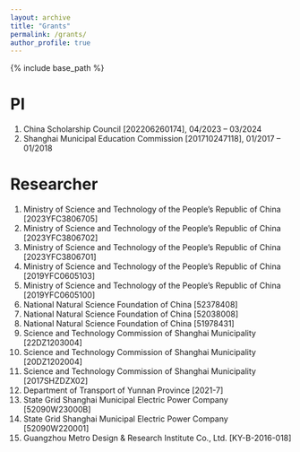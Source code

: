 ```yaml
---
layout: archive
title: "Grants"
permalink: /grants/
author_profile: true
---
```


{% include base_path %}

PI
======
1.	China Scholarship Council [202206260174], 04/2023 – 03/2024
2.	Shanghai Municipal Education Commission [201710247118], 01/2017 – 01/2018

Researcher
======
1.	Ministry of Science and Technology of the People’s Republic of China [2023YFC3806705]
2.	Ministry of Science and Technology of the People’s Republic of China [2023YFC3806702]
3.	Ministry of Science and Technology of the People’s Republic of China [2023YFC3806701]
4.	Ministry of Science and Technology of the People’s Republic of China [2019YFC0605103]
5.	Ministry of Science and Technology of the People’s Republic of China [2019YFC0605100]
6.	National Natural Science Foundation of China [52378408]
7.	National Natural Science Foundation of China [52038008]
8.	National Natural Science Foundation of China [51978431]
9.	Science and Technology Commission of Shanghai Municipality [22DZ1203004]
10.	Science and Technology Commission of Shanghai Municipality [20DZ1202004]
11.	Science and Technology Commission of Shanghai Municipality [2017SHZDZX02]
12.	Department of Transport of Yunnan Province [2021-7]
13.	State Grid Shanghai Municipal Electric Power Company [52090W23000B]
14.	State Grid Shanghai Municipal Electric Power Company [52090W220001]
15.	Guangzhou Metro Design & Research Institute Co., Ltd. [KY-B-2016-018]
